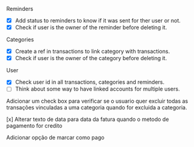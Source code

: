 Reminders

- [x] Add status to reminders to know if it was sent for ther user or not.
- [x] Check if user is the owner of the reminder before deleting it.

Categories

- [x] Create a ref in transactions to link category with transactions.
- [x] Check if user is the owner of the category before deleting it.

User

- [x] Check user id in all transactions, categories and reminders.
- [ ] Think about some way to have linked accounts for multiple users.

Adicionar um check box para verificar se o usuario quer excluir todas as transações vinculadas a uma categoria quando for excluida a categoria.

[x] Alterar texto de data para data da fatura quando o metodo de pagamento for credito

Adicionar opção de marcar como pago
